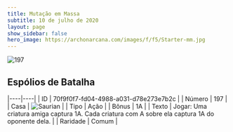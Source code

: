 ```yaml
---
title: Mutação em Massa
subtitle: 10 de julho de 2020
layout: page
show_sidebar: false
hero_image: https://archonarcana.com/images/f/f5/Starter-mm.jpg
---
```


![197](https://cdn.keyforgegame.com/media/card_front/pt/479_197_FWF69HXX265H_pt.png)

## Espólios de Batalha

|----|----|
| ID | 70f9f0f7-fd04-4988-a031-d78e273e7b2c |
| Número | 197 |
| Casa | ![Saurian](https://archonarcana.com/images/thumb/9/9e/Saurian_P.png/22px-Saurian_P.png "Sauro") |
| Tipo | Ação |
| Bônus | 1A |
| Texto | Jogar: Uma criatura amiga captura 1A. Cada criatura com A sobre ela captura 1A do oponente dela. |
| Raridade | Comum |
